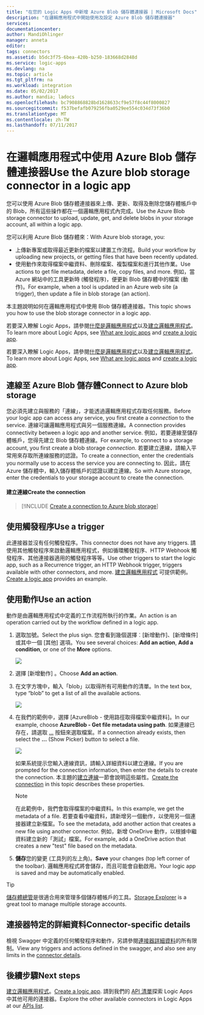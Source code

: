 ```yaml
---
title: "在您的 Logic Apps 中新增 Azure Blob 儲存體連接器 | Microsoft Docs"
description: "在邏輯應用程式中開始使用及設定 Azure Blob 儲存體連接器"
services: 
documentationcenter: 
author: MandiOhlinger
manager: anneta
editor: 
tags: connectors
ms.assetid: b5dc3f75-6bea-420b-b250-183668d2848d
ms.service: logic-apps
ms.devlang: na
ms.topic: article
ms.tgt_pltfrm: na
ms.workload: integration
ms.date: 05/02/2017
ms.author: mandia; ladocs
ms.openlocfilehash: bc7908868828bd1628633cf9e57f8c44f8000827
ms.sourcegitcommit: f537befafb079256fba0529ee554c034d73f36b0
ms.translationtype: MT
ms.contentlocale: zh-TW
ms.lasthandoff: 07/11/2017
---
```

# <a name="use-the-azure-blob-storage-connector-in-a-logic-app"></a><span data-ttu-id="f0d6d-103">在邏輯應用程式中使用 Azure Blob 儲存體連接器</span><span class="sxs-lookup"><span data-stu-id="f0d6d-103">Use the Azure blob storage connector in a logic app</span></span>
<span data-ttu-id="f0d6d-104">您可以使用 Azure Blob 儲存體連接器來上傳、更新、取得及刪除您儲存體帳戶中的 Blob，所有這些操作都在一個邏輯應用程式內完成。</span><span class="sxs-lookup"><span data-stu-id="f0d6d-104">Use the Azure Blob storage connector to upload, update, get, and delete blobs in your storage account, all within a logic app.</span></span>  

<span data-ttu-id="f0d6d-105">您可以利用 Azure Blob 儲存體來：</span><span class="sxs-lookup"><span data-stu-id="f0d6d-105">With Azure blob storage, you:</span></span>

* <span data-ttu-id="f0d6d-106">上傳新專案或取得最近更新的檔案以建置工作流程。</span><span class="sxs-lookup"><span data-stu-id="f0d6d-106">Build your workflow by uploading new projects, or getting files that have been recently updated.</span></span>
* <span data-ttu-id="f0d6d-107">使用動作來取得檔案中繼資料、刪除檔案、複製檔案和進行其他作業。</span><span class="sxs-lookup"><span data-stu-id="f0d6d-107">Use actions to get file metadata, delete a file, copy files, and more.</span></span> <span data-ttu-id="f0d6d-108">例如，當 Azure 網站中的工具更新時 (觸發程序)，便更新 Blob 儲存體中的檔案 (動作)。</span><span class="sxs-lookup"><span data-stu-id="f0d6d-108">For example, when a tool is updated in an Azure web site (a trigger), then update a file in blob storage (an action).</span></span> 

<span data-ttu-id="f0d6d-109">本主題說明如何在邏輯應用程式中使用 Blob 儲存體連接器。</span><span class="sxs-lookup"><span data-stu-id="f0d6d-109">This topic shows you how to use the blob storage connector in a logic app.</span></span>

<span data-ttu-id="f0d6d-110">若要深入瞭解 Logic Apps，請參閱[什麼是邏輯應用程式](../logic-apps/logic-apps-what-are-logic-apps.md)以及[建立邏輯應用程式](../logic-apps/logic-apps-create-a-logic-app.md)。</span><span class="sxs-lookup"><span data-stu-id="f0d6d-110">To learn more about Logic Apps, see [What are logic apps](../logic-apps/logic-apps-what-are-logic-apps.md) and [create a logic app](../logic-apps/logic-apps-create-a-logic-app.md).</span></span>

<span data-ttu-id="f0d6d-111">若要深入瞭解 Logic Apps，請參閱[什麼是邏輯應用程式](../logic-apps/logic-apps-what-are-logic-apps.md)以及[建立邏輯應用程式](../logic-apps/logic-apps-create-a-logic-app.md)。</span><span class="sxs-lookup"><span data-stu-id="f0d6d-111">To learn more about Logic Apps, see [What are logic apps](../logic-apps/logic-apps-what-are-logic-apps.md) and [create a logic app](../logic-apps/logic-apps-create-a-logic-app.md).</span></span>

## <a name="connect-to-azure-blob-storage"></a><span data-ttu-id="f0d6d-112">連線至 Azure Blob 儲存體</span><span class="sxs-lookup"><span data-stu-id="f0d6d-112">Connect to Azure blob storage</span></span>
<span data-ttu-id="f0d6d-113">您必須先建立與服務的「連線」，才能透過邏輯應用程式存取任何服務。</span><span class="sxs-lookup"><span data-stu-id="f0d6d-113">Before your logic app can access any service, you first create a *connection* to the service.</span></span> <span data-ttu-id="f0d6d-114">連線可讓邏輯應用程式與另一個服務連線。</span><span class="sxs-lookup"><span data-stu-id="f0d6d-114">A connection provides connectivity between a logic app and another service.</span></span> <span data-ttu-id="f0d6d-115">例如，若要連線至儲存體帳戶，您得先建立 Blob 儲存體連線。</span><span class="sxs-lookup"><span data-stu-id="f0d6d-115">For example, to connect to a storage account, you first create a blob storage *connection*.</span></span> <span data-ttu-id="f0d6d-116">若要建立連線，請輸入平常用來存取所連線服務的認證。</span><span class="sxs-lookup"><span data-stu-id="f0d6d-116">To create a connection, enter the credentials you normally use to access the service you are connecting to.</span></span> <span data-ttu-id="f0d6d-117">因此，請在 Azure 儲存體中，輸入儲存體帳戶的認證以建立連線。</span><span class="sxs-lookup"><span data-stu-id="f0d6d-117">So with Azure storage, enter the credentials to your storage account to create the connection.</span></span> 

#### <a name="create-the-connection"></a><span data-ttu-id="f0d6d-118">建立連線</span><span class="sxs-lookup"><span data-stu-id="f0d6d-118">Create the connection</span></span>
> [!INCLUDE [Create a connection to Azure blob storage](../../includes/connectors-create-api-azureblobstorage.md)]

## <a name="use-a-trigger"></a><span data-ttu-id="f0d6d-119">使用觸發程序</span><span class="sxs-lookup"><span data-stu-id="f0d6d-119">Use a trigger</span></span>
<span data-ttu-id="f0d6d-120">此連接器並沒有任何觸發程序。</span><span class="sxs-lookup"><span data-stu-id="f0d6d-120">This connector does not have any triggers.</span></span> <span data-ttu-id="f0d6d-121">請使用其他觸發程序來啟動邏輯應用程式，例如循環觸發程序、HTTP Webhook 觸發程序、其他連接器適用的觸發程序等等。</span><span class="sxs-lookup"><span data-stu-id="f0d6d-121">Use other triggers to start the logic app, such as a Recurrence trigger, an HTTP Webhook trigger, triggers available with other connectors, and more.</span></span> <span data-ttu-id="f0d6d-122">[建立邏輯應用程式](../logic-apps/logic-apps-create-a-logic-app.md) 可提供範例。</span><span class="sxs-lookup"><span data-stu-id="f0d6d-122">[Create a logic app](../logic-apps/logic-apps-create-a-logic-app.md) provides an example.</span></span>

## <a name="use-an-action"></a><span data-ttu-id="f0d6d-123">使用動作</span><span class="sxs-lookup"><span data-stu-id="f0d6d-123">Use an action</span></span>
<span data-ttu-id="f0d6d-124">動作是由邏輯應用程式中定義的工作流程所執行的作業。</span><span class="sxs-lookup"><span data-stu-id="f0d6d-124">An action is an operation carried out by the workflow defined in a logic app.</span></span>

1. <span data-ttu-id="f0d6d-125">選取加號。</span><span class="sxs-lookup"><span data-stu-id="f0d6d-125">Select the plus sign.</span></span> <span data-ttu-id="f0d6d-126">您會看到幾個選擇︰[新增動作]、[新增條件] 或其中一個 [其他] 選項。</span><span class="sxs-lookup"><span data-stu-id="f0d6d-126">You see several choices: **Add an action**, **Add a condition**, or one of the **More** options.</span></span>
   
    ![](./media/connectors-create-api-azureblobstorage/add-action.png)
2. <span data-ttu-id="f0d6d-127">選擇 [新增動作] 。</span><span class="sxs-lookup"><span data-stu-id="f0d6d-127">Choose **Add an action**.</span></span>
3. <span data-ttu-id="f0d6d-128">在文字方塊中，輸入「blob」以取得所有可用動作的清單。</span><span class="sxs-lookup"><span data-stu-id="f0d6d-128">In the text box, type “blob” to get a list of all the available actions.</span></span>
   
    ![](./media/connectors-create-api-azureblobstorage/actions.png) 
4. <span data-ttu-id="f0d6d-129">在我們的範例中，選擇 [AzureBlob - 使用路徑取得檔案中繼資料]。</span><span class="sxs-lookup"><span data-stu-id="f0d6d-129">In our example, choose **AzureBlob - Get file metadata using path**.</span></span> <span data-ttu-id="f0d6d-130">如果連線已存在，請選取 [...](顯示選擇器) 按鈕來選取檔案。</span><span class="sxs-lookup"><span data-stu-id="f0d6d-130">If a connection already exists, then select the **...** (Show Picker) button to select a file.</span></span>
   
    ![](./media/connectors-create-api-azureblobstorage/sample-file.png)
   
    <span data-ttu-id="f0d6d-131">如果系統提示您輸入連線資訊，請輸入詳細資料以建立連線。</span><span class="sxs-lookup"><span data-stu-id="f0d6d-131">If you are prompted for the connection information, then enter the details to create the connection.</span></span> <span data-ttu-id="f0d6d-132">本主題的[建立連線](connectors-create-api-azureblobstorage.md#create-the-connection)一節會說明這些屬性。</span><span class="sxs-lookup"><span data-stu-id="f0d6d-132">[Create the connection](connectors-create-api-azureblobstorage.md#create-the-connection) in this topic describes these properties.</span></span> 
   
   > [!NOTE]
   > <span data-ttu-id="f0d6d-133">在此範例中，我們會取得檔案的中繼資料。</span><span class="sxs-lookup"><span data-stu-id="f0d6d-133">In this example, we get the metadata of a file.</span></span> <span data-ttu-id="f0d6d-134">若要查看中繼資料，請新增另一個動作，以使用另一個連接器建立新檔案。</span><span class="sxs-lookup"><span data-stu-id="f0d6d-134">To see the metadata, add another action that creates a new file using another connector.</span></span> <span data-ttu-id="f0d6d-135">例如，新增 OneDrive 動作，以根據中繼資料建立新的「測試」檔案。</span><span class="sxs-lookup"><span data-stu-id="f0d6d-135">For example, add a OneDrive action that creates a new "test" file based on the metadata.</span></span> 


5. <span data-ttu-id="f0d6d-136">**儲存**您的變更 (工具列的左上角)。</span><span class="sxs-lookup"><span data-stu-id="f0d6d-136">**Save** your changes (top left corner of the toolbar).</span></span> <span data-ttu-id="f0d6d-137">邏輯應用程式將會儲存，而且可能會自動啟用。</span><span class="sxs-lookup"><span data-stu-id="f0d6d-137">Your logic app is saved and may be automatically enabled.</span></span>

> [!TIP]
> <span data-ttu-id="f0d6d-138">[儲存體總管](http://storageexplorer.com/)是很適合用來管理多個儲存體帳戶的工具。</span><span class="sxs-lookup"><span data-stu-id="f0d6d-138">[Storage Explorer](http://storageexplorer.com/) is a great tool to  manage multiple storage accounts.</span></span>

## <a name="connector-specific-details"></a><span data-ttu-id="f0d6d-139">連接器特定的詳細資料</span><span class="sxs-lookup"><span data-stu-id="f0d6d-139">Connector-specific details</span></span>

<span data-ttu-id="f0d6d-140">檢視 Swagger 中定義的任何觸發程序和動作，另請參閱[連接器詳細資料](/connectors/azureblobconnector/)的所有限制。</span><span class="sxs-lookup"><span data-stu-id="f0d6d-140">View any triggers and actions defined in the swagger, and also see any limits in the [connector details](/connectors/azureblobconnector/).</span></span> 

## <a name="next-steps"></a><span data-ttu-id="f0d6d-141">後續步驟</span><span class="sxs-lookup"><span data-stu-id="f0d6d-141">Next steps</span></span>
<span data-ttu-id="f0d6d-142">[建立邏輯應用程式](../logic-apps/logic-apps-create-a-logic-app.md)。</span><span class="sxs-lookup"><span data-stu-id="f0d6d-142">[Create a logic app](../logic-apps/logic-apps-create-a-logic-app.md).</span></span> <span data-ttu-id="f0d6d-143">請到我們的 [API 清單](apis-list.md)探索 Logic Apps 中其他可用的連接器。</span><span class="sxs-lookup"><span data-stu-id="f0d6d-143">Explore the other available connectors in Logic Apps at our [APIs list](apis-list.md).</span></span>

